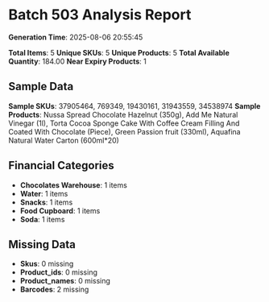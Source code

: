 # Batch 503 Analysis Report

**Generation Time**: 2025-08-06 20:55:45

**Total Items**: 5
**Unique SKUs**: 5
**Unique Products**: 5
**Total Available Quantity**: 184.00
**Near Expiry Products**: 1

## Sample Data
**Sample SKUs**: 37905464, 769349, 19430161, 31943559, 34538974
**Sample Products**: Nussa Spread Chocolate Hazelnut (350g), Add Me Natural Vinegar (1l), Torta Cocoa Sponge Cake With Coffee Cream Filling And Coated With Chocolate (Piece), Green Passion fruit (330ml), Aquafina Natural Water Carton (600ml*20)

## Financial Categories
- **Chocolates Warehouse**: 1 items
- **Water**: 1 items
- **Snacks**: 1 items
- **Food Cupboard**: 1 items
- **Soda**: 1 items

## Missing Data
- **Skus**: 0 missing
- **Product_ids**: 0 missing
- **Product_names**: 0 missing
- **Barcodes**: 2 missing
